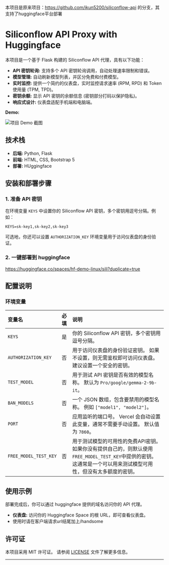 本项目是原来项目：https://github.com/ikun5200/siliconflow-api 的分支，其支持了huggingface平台部署

# Siliconflow API Proxy with Huggingface

本项目是一个基于 Flask 构建的 Siliconflow API 代理，具有以下功能：

-   **API 密钥轮询:**  支持多个 API 密钥轮询调用，自动处理速率限制和错误。
-   **模型管理:**  自动刷新模型列表，并区分免费和付费模型。
-   **实时监控:**  提供一个简约的仪表盘，实时监控请求速率 (RPM, RPD) 和 Token 使用量 (TPM, TPD)。
-   **密钥余额:**  显示 API 密钥的余额信息 (密钥部分打码以保护隐私)。
-   **响应式设计:**  仪表盘适配手机端和电脑端。


**Demo:**

![项目 Demo 截图](https://img.xwyue.com/i/2025/02/05/67a30fd64336d.png)

## 技术栈

-   **后端:** Python, Flask
-   **前端:** HTML, CSS, Bootstrap 5
-   **部署:** HUggingface

## 安装和部署步骤

### 1. 准备 API 密钥

在环境变量 `KEYS` 中设置你的 Siliconflow API 密钥，多个密钥用逗号分隔。例如：

```
KEYS=sk-key1,sk-key2,sk-key3
```

可选地，你还可以设置 `AUTHORIZATION_KEY` 环境变量用于访问仪表盘的身份验证。

### 2. 一键部署到 huggingface
https://huggingface.co/spaces/hf-demo-linux/sili?duplicate=true




## 配置说明

### 环境变量

| 变量名             | 必填 | 说明                                                                                                                                                              |
| :----------------- | :--- | :---------------------------------------------------------------------------------------------------------------------------------------------------------------- |
| `KEYS`             | 是   | 你的 Siliconflow API 密钥，多个密钥用逗号分隔。                                                                                                                 |
| `AUTHORIZATION_KEY` | 否   | 用于访问仪表盘的身份验证密钥。 如果不设置，则无需鉴权即可访问仪表盘。 建议设置一个安全的密钥。                                                                                   |
| `TEST_MODEL`       | 否   | 用于测试 API 密钥是否有效的模型名称。 默认为 `Pro/google/gemma-2-9b-it`。                                                                                           |
| `BAN_MODELS`       | 否   | 一个 JSON 数组，包含要禁用的模型名称。 例如 `["model1", "model2"]`。                                                                                                |
| `PORT`             | 否   | 应用监听的端口号。 Vercel 会自动设置此变量，通常不需要手动设置。 默认值为 `7860`。                                                                                      |
| `FREE_MODEL_TEST_KEY` | 否 | 用于测试模型的可用性的免费API密钥。如果你没有提供自己的，则默认使用`FREE_MODEL_TEST_KEY`中提供的密钥。这通常是一个可以用来测试模型可用性，但没有太多额度的密钥。 |



## 使用示例

部署完成后，你可以通过 huggingface 提供的域名访问你的 API 代理。

-   **仪表盘:**  访问你的 Huggingface Space 的根 URL，即可查看仪表盘。
-   使用时请在客户端请求url结尾加上/handsome


## 许可证

本项目采用 MIT 许可证。 请参阅 [LICENSE](LICENSE) 文件了解更多信息。

---
